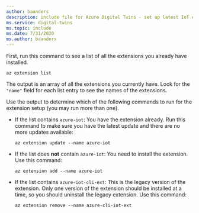 ```yaml
---
author: baanders
description: include file for Azure Digital Twins - set up latest IoT extension
ms.service: digital-twins
ms.topic: include
ms.date: 7/31/2020
ms.author: baanders
---
```


First, run this command to see a list of all the extensions you already have installed.

```azurecli
az extension list
```

The output is an array of all the extensions you currently have. Look for the `"name"` field for each list entry to see the names of the extensions.

Use the output to determine which of the following commands to run for the extension setup (you may run more than one).
* If the list contains `azure-iot`: You have the extension already. Run this command to make sure you have the latest update and there are no more updates available:

   ```azurecli
   az extension update --name azure-iot
   ```

* If the list does **not** contain `azure-iot`: You need to install the extension. Use this command:

    ```azurecli
    az extension add --name azure-iot
    ```

* If the list contains `azure-iot-cli-ext`: This is the legacy version of the extension. Only one version of the extension should be installed at a time, so you should uninstall the legacy extension. Use this command:

   ```azurecli
   az extension remove --name azure-cli-iot-ext
   ```